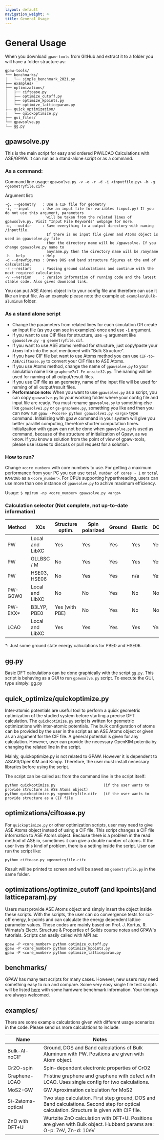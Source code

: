 ```yaml
---
layout: default
navigation_weight: 4
title: General Usage
---
```


# General Usage
When you download `gpaw-tools` from GitHub and extract it to a folder you will have a folder structure as:

```
gpaw-tools/
└── benchmarks/
│   └── simple_benchmark_2021.py
├── examples/
├── optimizations/
│   ├── ciftoase.py
│   ├── optimize_cutoff.py
│   ├── optimize_kpoints.py
│   └── optimize_latticeparam.py
├── quick_optimization/
|   └── quickoptimize.py
├── gui_files/
└── gpawsolve.py
└── gg.py
```

## gpawsolve.py
This is the main script for easy and ordered PW/LCAO Calculations with ASE/GPAW. It can run as a stand-alone script or as a command.

### As a command:
Command line usage: `gpawsolve.py -v -o -r -d -i <inputfile.py> -h -g <geometryfile.cif>`

Argument list:
```
-g, --geometry   : Use a CIF file for geometry
-i, --input      : Use an input file for variables (input.py) If you do not use this argument, parameters 
                   will be taken from the related lines of gpawsolve.py. Visit "Input File Keywords" webpage for more. 
-o, --outdir     : Save everything to a output directory with naming /inputfile. 
                   If there is no input file given and Atoms object is used in gpawsolve.py file 
                   then the directory name will be /gpawsolve. If you change gpawsolve.py name to 
                   anyname.py then the directory name will be /anyname
-h --help        : Help
-d --drawfigures : Draws DOS and band structure figures at the end of calculation.
-r --restart     : Passing ground calculations and continue with the next required calculation.
-v --version     : Version information of running code and the latest stable code. Also gives download link.
 ```
 
 You can put ASE Atoms object in to your config file and therefore can use it like an input file. As an example please note the example at: `examples\Bulk-aluminum` folder.
 
### As a stand alone script
* Change the parameters from related lines for each simulation OR create an input file (as you can see in examples) once and use `-i` argument.
 * If you want to use CIF files for structure, use `-g` argument like `gpawsolve.py -g geometryfile.cif`.
 * If you want to use ASE atoms method for structure, just copy/paste your `Atoms` info into the part mentioned with "Bulk Structure".
 * If you have CIF file but want to use Atoms method you can use `CIF-to-ASE/ciftoase.py` to convert your CIF files to ASE Atoms.
 * If you use Atoms method, change the name of `gpawsolve.py` to your simulation name like `graphene7x7-Fe-onsite32.py`. The naming will be used for naming of all output/result files.
 * If you use CIF file as an geometry, name of the input file will be used for naming of all output/result files.
 * **Performance note:** When you want to use `gpawsolve.py` as a script, you can copy `gpawsolve.py` to your working folder where your config file and input file are ready. You must rename `gpawsolve.py` to something else like `gpawsolve1.py` or `gs-graphene.py`, something you like and then you can now run `gpaw -P<core> python gpawsolve1.py <args>` type command. Initializing with gpaw command in your system will give you better parallel computing, therefore shorter computation times. Initialization with gpaw can not be done when `gpawsolve.py` is used as command, because of the structure of initialization of Gpaw, as we know. If you know a solution from the point of view of gpaw-tools, please use issues to discuss or pull request for a solution.
 
### How to run?
Change `<core_number>` with core numbers to use. For getting a maximum performance from your PC you can use `total number of cores - 1` or `total RAM/2Gb` as a `<core_number>`. For CPUs supporting hyperthreading, users can use more than one instance of `gpawsolve.py` to achive maximum efficiency. 

Usage:
`$ mpirun -np <core_number> gpawsolve.py <args>`

### Calculation selector (Not complete, not up-to-date information)

 | Method | XCs                 | Structure optim. | Spin polarized | Ground | Elastic | DOS | DFT+U | Band | Electron Density | Optical |
 | ------ | ------------------- | ---------------- | -------------- | ------ | ------- | --- | ----- | ---- | ---------------- | ------- |
 |   PW   | Local and LibXC     | Yes              | Yes            | Yes    | Yes     | Yes | Yes   | Yes  | Yes              | Yes     |
 |   PW   | GLLBSC / M          | No               | Yes            | Yes    | Yes     | Yes | No    | Yes  | Yes              | Yes     |
 |   PW   | HSE03, HSE06        | No               | Yes            | Yes    | n/a     | Yes | No    | No   | No               | No      |
 | PW-G0W0| Local and LibXC     | No               | No             | Yes    | No      | No  | No    | Some | No               | No      |
 | PW-EXX*| B3LYP, PBE0         | Yes (with PBE)   | No             | Yes    | No      | No  | No    | No   | No               | No      |
 |  LCAO  | Local and LibXC     | Yes              | Yes            | Yes    | Yes     | Yes | Yes   | Yes  | Yes              | No      |

*: Just some ground state energy calculations for PBE0 and HSE06.

## gg.py
Basic DFT calculations can be done graphically with the script `gg.py`. This script is behaving as a GUI to run `gpawsolve.py` script. To execute the GUI, type simply:
  gg.py

## quick_optimize/quickoptimize.py
Inter-atomic potentials are useful tool to perform a quick geometric optimization of the studied system before starting a precise DFT calculation. The `quickoptimize.py` script is written for geometric optimizations with inter-atomic potentials. The bulk configuration of atoms can be provided by the user in the script as an ASE Atoms object or given as an argument for the CIF file. A general potential is given for any calculation. However, user can provide the necessary OpenKIM potentialby changing the related line in the script.

Mainly, quickoptimize.py is not related to GPAW. However it is dependent to ASAP3/OpenKIM and Kimpy. Therefore, the user must install necessary libraries before using the script.

The script can be called as: from the command line  in the script itself:

    python quickoptimize.py                      (if the user wants to provide structure as ASE Atoms object)
    python quickoptimize.py <geometryfile.cif>   (if the user wants to provide structure as a CIF file


## optimizations/ciftoase.py
For `quickoptimize.py` or other optimization scripts, user may need to give ASE Atoms object instead of using a CIF file. This script changes a CIF file information to ASE Atoms object. Because there is a problem in the read method of ASE.io, sometimes it can give a double number of atoms. If the user lives this kind of problem, there is a setting inside the script. User can run the script like:

    python ciftoase.py <geometryfile.cif>

Result will be printed to screen and will be saved as `geometryfile.py` in the same folder.

## optimizations/optimize_cutoff (and kpoints)(and latticeparam).py
Users must provide ASE Atoms object and simply insert the object inside these scripts. With the scripts, the user can do convergence tests for cut-off energy, k-points and can calculate the energy dependent lattice parameter values. These codes are mainly based on Prof. J. Kortus, R. Wirnata's Electr. Structure & Properties of Solids course notes and GPAW's tutorials. Scripts can easily called with MPI as:

    gpaw -P <core_number> python optimize_cutoff.py
    gpaw -P <core_number> python optimize_kpoints.py
    gpaw -P <core_number> python optimize_latticeparam.py

## benchmarks/
GPAW has many test scripts for many cases. However, new users may need something easy to run and compare. Some very easy single file test scripts will be listed [here](https://github.com/lrgresearch/gpaw-tools/tree/main/benchmarks) with some hardware benchmark information. Your timings are always welcomed.

## examples/
There are some example calculations given with different usage scenarios in the code. Please send us more calculations to include.

| Name              | Notes  | 
| ----------------- | ------ |
| Bulk-Al-noCIF     | Ground, DOS and Band calculations of Bulk Aluminum with PW. Positions are given with Atom object.          |
| Cr2O-spin         |Spin-dependent electronic properties of CrO2 |
| Graphene-LCAO | Pristine graphene and graphene with defect with LCAO. Uses single config for two calculations. |
| MoS2-GW           | GW Aproximation calculation for MoS2 |
| Si-2atoms-optical | Two step calculation. First step ground, DOS and Band calculations. Second step for optical calculation. Structure is given with CIF file. |
|ZnO with DFT+U     | Wurtzite ZnO calculation with DFT+U. Positions are given with Bulk object. Hubbard params are: O-p: 7eV, Zn-d: 10eV |

